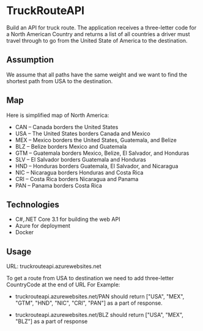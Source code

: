 # TruckRouteAPI

Build an API for truck route. The application receives a three-letter code for a North American Country and returns a list of 
all countries a driver must travel through to go from the United State of America to the destination.

## Assumption
We assume that all paths have the same weight and we want to find the shortest path from USA to the destination.

## Map
Here is simplified map of North America: 

- CAN – Canada borders the United States
- USA – The United States borders Canada and Mexico
- MEX – Mexico borders the United States, Guatemala, and Belize
- BLZ – Belize borders Mexico and Guatemala
- GTM – Guatemala borders Mexico, Belize, El Salvador, and Honduras
- SLV – El Salvador borders Guatemala and Honduras
- HND – Honduras borders Guatemala, El Salvador, and Nicaragua
- NIC – Nicaragua borders Honduras and Costa Rica
- CRI – Costa Rica borders Nicaragua and Panama
- PAN – Panama borders Costa Rica

## Technologies
- C#,.NET Core 3.1 for building the web API
- Azure for deployment
- Docker

## Usage
URL: truckrouteapi.azurewebsites.net

To get a route from USA to destination we need to add three-letter CountryCode at the end of URL
For Example:
- truckrouteapi.azurewebsites.net/PAN
should return ["USA", "MEX", "GTM", "HND", "NIC", "CRI", "PAN"] as a part of response.

- truckrouteapi.azurewebsites.net/BLZ
should return ["USA", "MEX", "BLZ"] as a part of response
